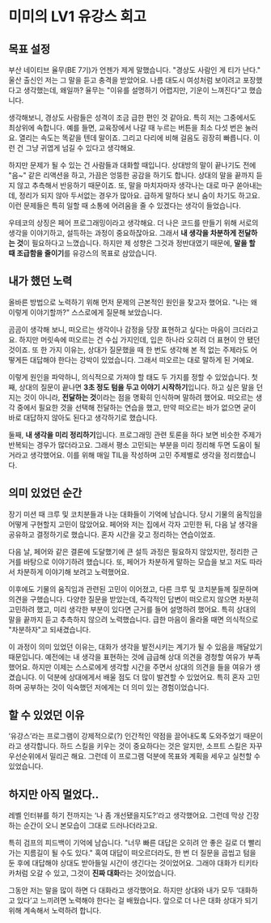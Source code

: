 # 미미의 LV1 유강스 회고

## 목표 설정

부산 네이티브 율무(BE 7기)가 언젠가 제게 말했습니다. "경상도 사람인 게 티가 난다." 울산 출신인 저는 그 말을 듣고 충격을 받았어요. 나름 대도시 여성처럼 보이려고 포장했다고 생각했는데, 왜일까? 율무는 "이유를 설명하기 어렵지만, 기운이 느껴진다"고 했습니다.

생각해보니, 경상도 사람들은 성격이 조금 급한 편인 것 같아요. 특히 저는 그중에서도 최상위에 속합니다. 예를 들면, 교육장에서 나갈 때 누르는 버튼을 최소 다섯 번은 눌러요. 열리는 속도는 똑같을 텐데 말이죠. 그리고 다리에 비해 걸음도 굉장히 빠릅니다. 이런 건 그냥 귀엽게 넘길 수 있다고 생각해요.

하지만 문제가 될 수 있는 건 사람들과 대화할 때입니다. 상대방의 말이 끝나기도 전에 "음~" 같은 리액션을 하고, 가끔은 엉뚱한 공감을 하기도 합니다. 상대의 말을 끝까지 듣지 않고 추측해서 반응하기 때문이죠. 또, 말을 마치자마자 생각나는 대로 마구 쏟아내는데, 정리가 되지 않아 두서없는 경우가 많아요. 급하게 말하다 보니 숨이 차기도 하고요. 이런 문제들은 특히 일할 때 소통에 어려움을 줄 수 있겠다는 생각이 들었습니다.

우테코의 상징은 페어 프로그래밍이라고 생각해요. 더 나은 코드를 만들기 위해 서로의 생각을 이야기하고, 설득하는 과정이 중요하잖아요. 그래서 **내 생각을 차분하게 전달하는 것**이 필요하다고 느꼈습니다. 하지만 제 성향은 그것과 정반대였기 때문에, **말을 할 때 조급함을 줄이기**를 유강스의 목표로 삼았습니다.

## 내가 했던 노력

올바른 방법으로 노력하기 위해 먼저 문제의 근본적인 원인을 찾고자 했어요. "나는 왜 이렇게 이야기할까?" 스스로에게 질문해 보았습니다.

곰곰이 생각해 보니, 떠오르는 생각이나 감정을 당장 표현하고 싶다는 마음이 크더라고요. 하지만 머릿속에 떠오르는 건 수십 가지인데, 입은 하나라 오히려 더 표현이 안 됐던 것이죠. 또 한 가지 이유는, 상대가 질문했을 때 한 번도 생각해 본 적 없는 주제라도 어떻게든 대답해야 한다는 강박이 있었습니다. 그래서 떠오르는 대로 말하게 된 거예요.

이렇게 원인을 파악하니, 의식적으로 가져야 할 태도 두 가지를 정할 수 있었습니다. 첫째, 상대의 질문이 끝나면 **3초 정도 텀을 두고 이야기 시작하기**입니다. 하고 싶은 말을 던지는 것이 아니라, **전달하는 것**이라는 점을 명확히 인식하며 말하려 했어요. 떠오르는 생각 중에서 필요한 것을 선택해 전달하는 연습을 했고, 만약 떠오르는 바가 없으면 굳이 바로 대답하지 않아도 된다고 생각하기로 했습니다.

둘째, **내 생각을 미리 정리하기**입니다. 프로그래밍 관련 토론을 하다 보면 비슷한 주제가 반복되는 경우가 많더라고요. 그래서 평소 고민되는 부분을 미리 정리해 두면 도움이 될 거라고 생각했어요. 이를 위해 매일 TIL을 작성하며 고민 주제별로 생각을 정리했습니다.

## 의미 있었던 순간

장기 미션 때 크루 및 코치분들과 나눈 대화들이 기억에 남습니다. 당시 기물의 움직임을 어떻게 구현할지 고민이 많았어요. 페어와 저는 집에서 각자 고민한 뒤, 다음 날 생각을 공유하고 결정하기로 했습니다. 혼자 시간을 갖고 정리하는 연습이었죠.

다음 날, 페어와 같은 결론에 도달했기에 큰 설득 과정은 필요하지 않았지만, 정리한 근거를 바탕으로 이야기하려 했습니다. 또, 페어가 차분하게 말하는 모습을 보고 저도 따라서 차분하게 이야기해 보려고 노력했어요.

이후에도 기물의 움직임과 관련된 고민이 이어졌고, 다른 크루 및 코치분들께 질문하며 의견을 구했습니다. 다양한 질문을 받았는데, 즉각적인 답변이 떠오르지 않으면 차분히 고민하려 했고, 미리 생각한 부분이 있다면 근거를 들어 설명하려 했어요. 특히 상대의 말을 끝까지 듣고 추측하지 않으려 노력했습니다. 급한 마음이 올라올 때면 의식적으로 "차분하자"고 되새겼습니다.

이 과정이 의미 있었던 이유는, 대화가 생각을 발전시키는 계기가 될 수 있음을 깨달았기 때문입니다. 예전에는 내 생각을 표현하는 것에 급급해 상대 의견을 경청할 여유가 부족했어요. 하지만 이제는 스스로에게 생각할 시간을 주면서 상대의 의견을 들을 여유가 생겼습니다. 이 덕분에 상대에게서 배울 점도 더 많이 발견할 수 있었어요. 특히 혼자 고민하며 공부하는 것이 익숙했던 저에게는 더 의미 있는 경험이었습니다.

## 할 수 있었던 이유

‘유강스’라는 프로그램이 강제적으로(?) 인간적인 약점을 끌어내도록 도와주었기 때문이라고 생각합니다. 하드 스킬을 키우는 것이 중요하다는 것은 알지만, 소프트 스킬은 자꾸 우선순위에서 밀리곤 해요. 그런데 이 프로그램 덕분에 목표와 계획을 세우고 실천할 수 있었습니다.

## 하지만 아직 멀었다..

레벨 인터뷰를 하기 전까지는 ‘나 좀 개선됐을지도?’라고 생각했어요. 그런데 막상 긴장하는 순간이 오니 본모습이 그대로 드러나더라고요.

특히 검프의 피드백이 기억에 남습니다. "너무 빠른 대답은 오히려 안 좋은 길로 더 빨리 가는 지름길이 될 수도 있다." 혹여 대답이 떠오르더라도, 한 번 더 질문을 곱씹고 텀을 둔 후에 대답해야 상대도 받아들일 시간이 생긴다는 것이었어요. 그래야 대화가 티키타카처럼 오갈 수 있고, 그것이 **진짜 대화**라는 것이었습니다.

그동안 저는 말을 많이 하면 다 대화라고 생각했어요. 하지만 상대와 내가 모두 ‘대화하고 있다’고 느끼려면 노력해야 한다는 걸 배웠습니다. 앞으로 더 나은 대화 상대가 되기 위해 계속해서 노력하려 합니다.
